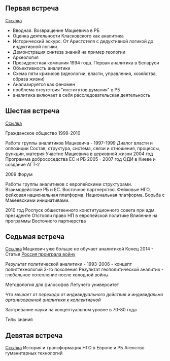## Первая встреча
[Ccылка](https://www.youtube.com/watch?v=Cc4WhAZcnuQ) 
- Вводная. Возвращение Мацкевича в РБ
- Оценка деятельности Класковского как аналитика
- Исторический эскурс. От Аристотеля с дедуктивной логикой до индуктивной логики. 
- Демонстрация синтеза знаний на пример геологии
- Археология
- Президенсткая компания 1994 года. Первая аналитика в Беларуси
- Объективность аналитики
- Схема пяти кризисов (идеологии, власти, управления, хозяйства, образа жизни)
- Анализируется как феномен
- проблема отсутствия "институтов думания" в РБ
- аналитика включает в себя расследовательская деятельность


## Шестая встреча 
[Ссылка](https://www.youtube.com/watch?v=F7vr5n0Spqc)

Гражданское общество 1999-2010

Работа группы аналитиков Мацкевича - 1997-1999
Диалог власти и оппозиции
Состав, структура, система, связи и отношения, процессы, функции, материя 
Участие Мацкевича в церковной жизни 
2004 год
Программа добрососедства ЕС и РБ
2005 - 2007 год
ОДИ в Киеве и создание АГТ-2

2009
Форум

Работы группы аналитиков с европейскими структурами. Взаимодействие РБ и ЕС. Восточное партнерство.
Фейковые НГО, фейковая национальная платформа.
Национальная платформа. Борьба с Макеевскими инициативами.

2010 год 
Роспуск общественного конституционного совета при адм. президенте
Отстояли право НП в европейской политике
Влияение на программы Восточного партнерства

## Седьмая встреча 
[Ссылка](https://www.youtube.com/watch?v=U5FAIVlg7Uw)
Мацкевич уже больше не обучает аналитикой
Конец 2014 - Статья [Россия проиграла войну](https://eurobelarus.info/news/policy/2014/12/13/rossiya-proigrala-voynu.html)

Результат политической аналитики - 1993-2006 - концепт политтехнологий 3-го поколения
Результат геополитической аналитик - глобальное потепление после холодной войны

Методология для философов Летучего университет

*Что мешает от перехода от индивидуального действия и индивидально организованной аналитики к коллективной*

Застревание науки на концептуальном уровне в 70-80 года

Типы знания

## Девятая встреча

[Ссылка](https://www.youtube.com/watch?v=-S1DXKq32iM)
История и трансформация НГО в Европе и РБ
Агенство гуманитарных технологий



